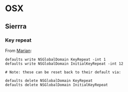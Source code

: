 # OSX

## Sierrra

### Key repeat

From [Marian](http://marianposaceanu.com/articles/macos-sierra-upgrade-from-a-developers-perspective):

```
defaults write NSGlobalDomain KeyRepeat -int 1
defaults write NSGlobalDomain InitialKeyRepeat -int 12

# Note: these can be reset back to their default via:

defaults delete NSGlobalDomain KeyRepeat
defaults delete NSGlobalDomain InitialKeyRepeat
```

